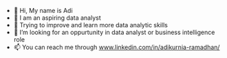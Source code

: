 - 👋 Hi, My name is Adi 
- 👀 I am an aspiring data analyst 
- 🌱 Trying to improve and learn more data analytic skills
- 💞️ I’m looking for an oppurtunity in data analyst or business intelligence role
- 📫 You can reach me through www.linkedin.com/in/adikurnia-ramadhan/

<!---
adikuram/adikuram is a ✨ special ✨ repository because its `README.md` (this file) appears on your GitHub profile.
You can click the Preview link to take a look at your changes.
--->
